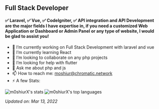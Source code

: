 ## Full Stack Developer

#### ✅ Laravel, ✅ Vue, ✅ CodeIgniter, ✅ API integration and API Development are the major fields I have expertise in, if you need a customized Web Application or Dashboard or Admin Panel or any type of website, I would be glad to assist you!

- 🔭 I’m currently working on Full Stack Development with laravel and vue
- 🌱 I’m currently learning React
- 👯 I’m looking to collaborate on any php projects
- 🤔 I’m looking for help with flutter
- 💬 Ask me about php and js
- 📫 How to reach me: moshiur@chromatic.network
- ⚡ A few Stats:

![m0shiurX's stats][m0shiurx-readme-stats] ![m0shiurX's top languages][nb-top-langs2]

[m0shiurx-readme-stats]: https://gh.tutorialfeed.com/api?username=m0shiurX&hide_rank=false&show_icons=true&border_radius=12&disable_animations=true&hide_rank=true&count_private=true&hide_title=true&hide=issues&lineheight=0.8&line_height=24&theme=ayu-mirage&icon_color=fcf5a4
[nb-top-langs2]: https://gh.tutorialfeed.com/api/top-langs/?username=m0shiurX&langs_count=6&card_width=417&border_radius=12&hide_title=true&hide_repos=vapesurplus&layout=compact&theme=ayu-mirage&icon_color=fcf5a4

_Updated on: Mar 13, 2022_
